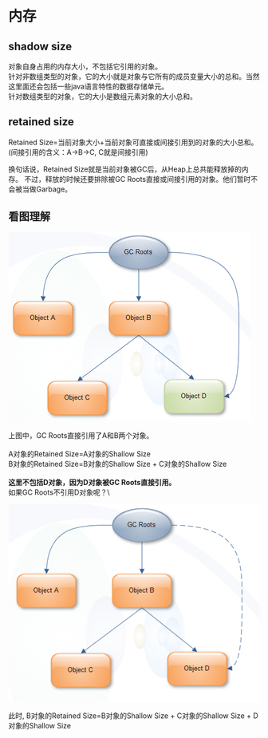 # 内存

## shadow size

对象自身占用的内存大小，不包括它引用的对象。\
针对非数组类型的对象，它的大小就是对象与它所有的成员变量大小的总和。当然这里面还会包括一些java语言特性的数据存储单元。\
针对数组类型的对象，它的大小是数组元素对象的大小总和。

## retained size

Retained Size=当前对象大小+当前对象可直接或间接引用到的对象的大小总和。(间接引用的含义：A->B->C, C就是间接引用)&#x20;

换句话说，Retained Size就是当前对象被GC后，从Heap上总共能释放掉的内存。 不过，释放的时候还要排除被GC Roots直接或间接引用的对象。他们暂时不会被当做Garbage。

## 看图理解

![](<../../.gitbook/assets/image (98).png>)

上图中，GC Roots直接引用了A和B两个对象。\
\
A对象的Retained Size=A对象的Shallow Size\
B对象的Retained Size=B对象的Shallow Size + C对象的Shallow Size\
\
**这里不包括D对象，因为D对象被GC Roots直接引用。**\
如果GC Roots不引用D对象呢？\


![](<../../.gitbook/assets/image (208).png>)

此时, B对象的Retained Size=B对象的Shallow Size + C对象的Shallow Size + D对象的Shallow Size
